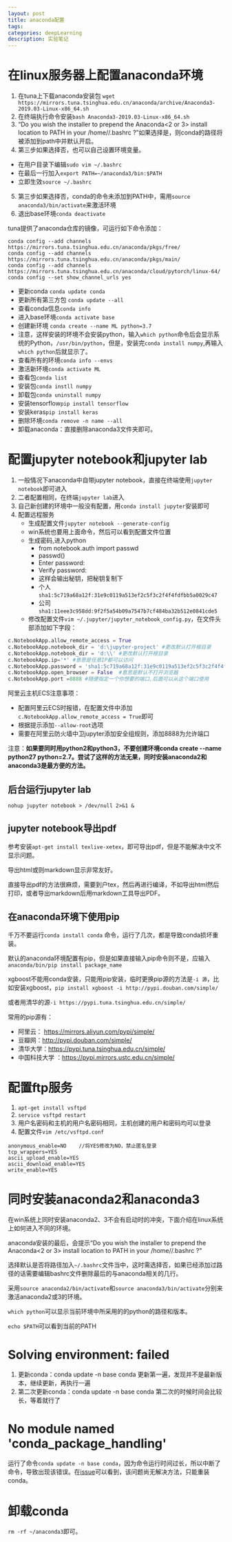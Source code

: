```yaml
---
layout: post
title: anaconda配置
tags:
categories: deepLearning
description: 实验笔记
---
```


# 在linux服务器上配置anaconda环境
1. 在tuna上下载anaconda安装包
`wget https://mirrors.tuna.tsinghua.edu.cn/anaconda/archive/Anaconda3-2019.03-Linux-x86_64.sh`
2. 在终端执行命令安装`bash Anaconda3-2019.03-Linux-x86_64.sh`
3. “Do you wish the installer to prepend the Anaconda<2 or 3> install location to PATH in your /home/<user>/.bashrc ?”如果选择是，则conda的路径将被添加到path中并默认开启。
4. 第三步如果选择否，也可以自己设置环境变量。
  * 在用户目录下编辑`sudo vim ~/.bashrc`
  * 在最后一行加入`export PATH=~/anaconda3/bin:$PATH`
  * 立即生效`source ~/.bashrc`
5. 第三步如果选择否，conda的命令未添加到PATH中，需用`source anaconda3/bin/activate`来激活环境
6. 退出base环境`conda deactivate`

tuna提供了anaconda仓库的镜像，可运行如下命令添加：

```
conda config --add channels https://mirrors.tuna.tsinghua.edu.cn/anaconda/pkgs/free/
conda config --add channels https://mirrors.tuna.tsinghua.edu.cn/anaconda/pkgs/main/
conda config --add channels https://mirrors.tuna.tsinghua.edu.cn/anaconda/cloud/pytorch/linux-64/
conda config --set show_channel_urls yes
```

* 更新conda `conda update conda`
* 更新所有第三方包 `conda update --all`
* 查看conda信息`conda info`
* 进入base环境`conda activate base`
* 创建新环境 `conda create --name ML python=3.7`
* 注意，这样安装的环境不会安装python，输入`which python`命令后会显示系统的Python，`/usr/bin/python`，但是，安装完`conda install numpy`,再输入`which python`后就显示了。
* 查看所有的环境`conda info --envs`
* 激活新环境`conda activate ML`
* 查看包`conda list`
* 安装包`conda instll numpy`
* 卸载包`conda uninstall numpy`
* 安装tensorflow`pip install tensorflow`
* 安装keras`pip install keras`
* 删除环境`conda remove -n name --all`
* 卸载anaconda：直接删除anaconda3文件夹即可。

# 配置jupyter notebook和jupyter lab

1. 一般情况下anaconda中自带jupyter notebook，直接在终端使用`jupyter notebook`即可进入
2. 二者配置相同，在终端`jupyter lab`进入
3. 自己新创建的环境中一般没有配置，用`conda install jupyter`安装即可
4. 配置远程服务
    * 生成配置文件`jupyter notebook --generate-config`
    * win系统也要用上面命令，然后可以看到配置文件位置
    * 生成密码,进入python
        * from notebook.auth import passwd
        * passwd()
        * Enter password:
        * Verify password:
        * 这样会输出秘钥，把秘钥复制下
        * 个人`sha1:5c719a68a12f:31e9c0119a513ef2c5f3c2f4f4fdfbb5a0029c47`
        * 公司`sha1:11eee3c958dd:9f2f5a54b09a7547b7cf484ba32b512e0841cde5`
    * 修改配置文件`vim ~/.jupyter/jupyter_notebook_config.py`，在文件头部添加如下字段：

```python
c.NotebookApp.allow_remote_access = True
c.NotebookApp.notebook_dir = 'd:\jupyter-project' #更改默认打开根目录
c.NotebookApp.notebook_dir = 'd:\\' #更改默认打开根目录
c.NotebookApp.ip='*' #意思是任意IP都可以访问
c.NotebookApp.password = 'sha1:5c719a68a12f:31e9c0119a513ef2c5f3c2f4f4fdfbb5a0029c47' #刚才那个生成的密文
c.NotebookApp.open_browser = False  #意思是默认不打开浏览器
c.NotebookApp.port =8888 #随便指定一个你想要的端口,后面可以从这个端口使用
```

阿里云主机ECS注意事项：
* 配置阿里云ECS时报错，在配置文件中添加`c.NotebookApp.allow_remote_access = True`即可
* 根据提示添加`--allow-root`选项
* 需要在阿里云防火墙中卫jupyter添加安全组规则，添加8888为允许端口

注意：**如果要同时用python2和python3，不要创建环境conda create --name python27 python=2.7。尝试了这样的方法无果，同时安装anaconda2和anaconda3是最方便的方法。**

## 后台运行jupyter lab

`nohup jupyter notebook > /dev/null 2>&1 &`

## jupyter notebook导出pdf

参考安装`apt-get install texlive-xetex`，即可导出pdf，但是不能解决中文不显示问题。

导出html或则markdown显示非常友好。

直接导出pdf的方法很麻烦，需要到户tex，然后再进行编译，不如导出html然后打印，或者导出markdown后用markdown工具导出PDF。

## 在anaconda环境下使用pip

千万不要运行`conda install conda` 命令，运行了几次，都是导致conda损坏重装。

默认的anaconda环境配置有pip，但是如果直接输入pip命令则不是，应输入`anaconda/bin/pip install package_name`

xgboost不能用conda安装，只能用pip安装，临时更换pip源的方法是`-i 源`，比如安装xgboost，`pip install xgboost -i http://pypi.douban.com/simple/`

或者用清华的源`-i https://pypi.tuna.tsinghua.edu.cn/simple/`

常用的pip源有：
* 阿里云： https://mirrors.aliyun.com/pypi/simple/
* 豆瓣网：http://pypi.douban.com/simple/
* 清华大学：https://pypi.tuna.tsinghua.edu.cn/simple/
* 中国科技大学 ：https://pypi.mirrors.ustc.edu.cn/simple/

# 配置ftp服务
1. `apt-get install vsftpd`
2. `service vsftpd restart`
3. 用户名密码和主机的用户名密码相同，主机创建的用户和密码均可以登录
4. 配置文件`vim /etc/vsftpd.conf`

```
anonymous_enable=NO    //将YES修改为NO，禁止匿名登录
tcp_wrappers=YES
ascii_upload_enable=YES
ascii_download_enable=YES
write_enable=YES
```

# 同时安装anaconda2和anaconda3

在win系统上同时安装anaconda2、3不会有启动时的冲突，下面介绍在linux系统上如何进入不同的环境。

anaconda安装的最后，会提示“Do you wish the installer to prepend the Anaconda<2 or 3> install location to PATH in your /home/<user>/.bashrc ?”

选择默认是否将路径加入`~/.bashrc`文件当中，这时需选择否，如果已经添加过路径的话需要编辑bashrc文件删除最后的与anaconda相关的几行。

采用`source anaconda2/bin/activate`和`source anaconda3/bin/activate`分别来激活anaconda2或3的环境。

`which python`可以显示当前环境中所采用的的python的路径和版本。

`echo $PATH`可以看到当前的PATH

# Solving environment: failed

1. 更新conda：conda update -n base conda 更新第一遍，发现并不是最新版本，继续更新，再执行一遍 
2. 第二次更新conda：conda update -n base conda 第二次的时候时间会比较长，等着就行了

# No module named 'conda_package_handling'

运行了命令`conda update -n base conda`，因为命令运行时间过长，所以中断了命令，导致出现该错误。在[issue](https://github.com/conda/conda/issues/8920)可以看到，该问题尚无解决方法，只能重装conda。

# 卸载conda

`rm -rf ~/anaconda3`即可。
